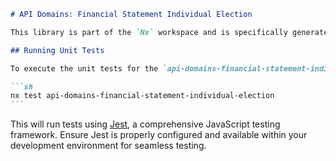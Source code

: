 ````markdown
# API Domains: Financial Statement Individual Election

This library is part of the `Nx` workspace and is specifically generated for managing the domain concerning individual elections related to financial statements.

## Running Unit Tests

To execute the unit tests for the `api-domains-financial-statement-individual-election` library, use the following command:

```sh
nx test api-domains-financial-statement-individual-election
```
````

This will run tests using [Jest](https://jestjs.io), a comprehensive JavaScript testing framework. Ensure Jest is properly configured and available within your development environment for seamless testing.

```

```
